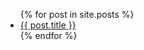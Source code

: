 <ul>
    {% for post in site.posts %}
      <li>
        <a href="/{{ post.url }}">{{ post.title }}</a>
      </li>
    {% endfor %}
  </ul>
  